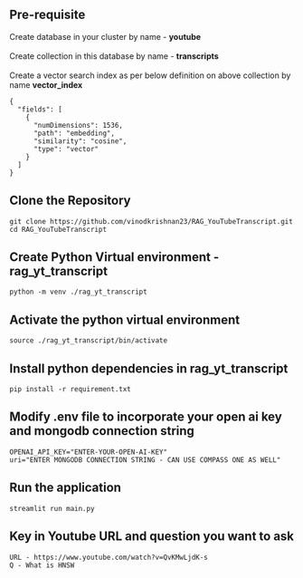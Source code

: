 ## Pre-requisite
Create database in your cluster by name - **youtube** <br />
<br />
Create collection in this database by name - **transcripts** <br />
<br />
Create a vector search index as per below definition on above collection by name **vector_index**<br />
```
{
  "fields": [
    {
      "numDimensions": 1536,
      "path": "embedding",
      "similarity": "cosine",
      "type": "vector"
    }
  ]
}
```
## Clone the Repository
```
git clone https://github.com/vinodkrishnan23/RAG_YouTubeTranscript.git
cd RAG_YouTubeTranscript
```

## Create Python Virtual environment - rag_yt_transcript
```python -m venv ./rag_yt_transcript```

## Activate the python virtual environment
```source ./rag_yt_transcript/bin/activate```

## Install python dependencies in rag_yt_transcript 
```pip install -r requirement.txt```

## Modify .env file to incorporate your open ai key and mongodb connection string
```
OPENAI_API_KEY="ENTER-YOUR-OPEN-AI-KEY"
uri="ENTER MONGODB CONNECTION STRING - CAN USE COMPASS ONE AS WELL"
```

## Run the application

```
streamlit run main.py
```

## Key in Youtube URL and question you want to ask
```
URL - https://www.youtube.com/watch?v=QvKMwLjdK-s
Q - What is HNSW
```



